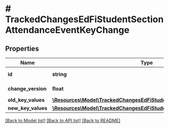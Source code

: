 # # TrackedChangesEdFiStudentSectionAttendanceEventKeyChange

## Properties

Name | Type | Description | Notes
------------ | ------------- | ------------- | -------------
**id** | **string** | Resource identifier | [optional]
**change_version** | **float** | Change version | [optional]
**old_key_values** | [**\Resources\Model\TrackedChangesEdFiStudentSectionAttendanceEventKey**](TrackedChangesEdFiStudentSectionAttendanceEventKey.md) |  | [optional]
**new_key_values** | [**\Resources\Model\TrackedChangesEdFiStudentSectionAttendanceEventKey**](TrackedChangesEdFiStudentSectionAttendanceEventKey.md) |  | [optional]

[[Back to Model list]](../../README.md#models) [[Back to API list]](../../README.md#endpoints) [[Back to README]](../../README.md)
